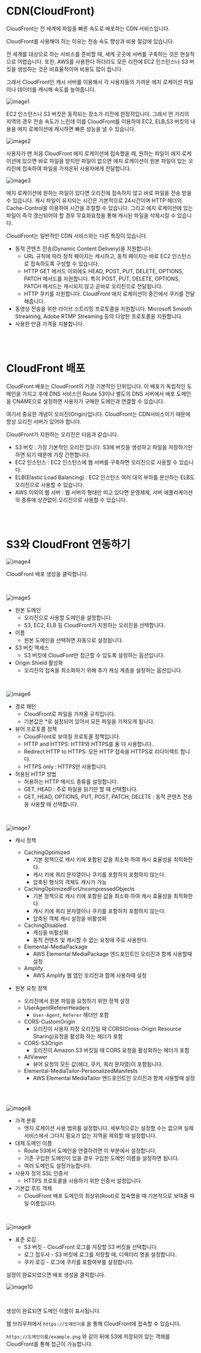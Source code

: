 # CDN(CloudFront)

CloudFront는 전 세계에 파일을 빠른 속도로 배포하는 CDN 서비스입니다.

CloudFront를 사용해야 하는 이유는 전송 속도 향상과 비용 절감에 있습니다.

전 세계를 대상으로 하는 서비스를 준비할 때, 세계 곳곳에 서버를 구축하는 것은 현실적으로 어렵습니다. 또한, AWS를 사용한다 하더라도 모든 리전에 EC2 인스턴스나 S3 버킷을 생성하는 것은 비효율적이며 비용도 많이 듭니다.

그래서 CloudFront인 캐시 서버를 이용해서 각 사용자들의 가까운 에지 로케이션 파일이나 데이터를 캐시해 속도를 높여줍니다.

![image1](/Img/CDN/CDN1.png)

EC2 인스턴스나 S3 버킷은 동작되는 장소가 리전에 한정적입니다. 그래서 먼 거리의 지역의 경우 전송 속도가 느린데 이를 CloudFront를 이용하여 EC2, ELB,S3 버킷의 내용을 에지 로케이션에 캐시하면 빠른 성능을 낼 수 있습니다.

![image2](/Img/CDN/CDN2.png)

사용자가 맨 처음 CloudFront 에지 로케이션에 접속했을 때, 원하는 파일이 에지 로케이션에 있으면 바로 파일을 받지만 파일이 없으면 에지 로케이션이 원본 파일이 있는 오리진에 접속하여 파일을 가져온뒤 사용자에게 전달합니다.

![image3](/Img/CDN/CDN3.png)

에지 로케이션에 원하는 파일이 있다면 오리진에 접속하지 않고 바로 파일을 전송 받을 수 있습니다. 캐시 파일이 유지되는 시간은 기본적으로 24시간이며 HTTP 헤더의 Cache-Control을 이용하여 시간을 조절할 수 있습니다. 그리고 에지 로케이션에 있는 파일이 즉각 갱신되어야 할 경우 무효화요청을 통해 캐시된 파일을 삭제시킬 수 있습니다.

CloudFront는 일반적인 CDN 서비스와는 다른 특징이 있습니다.

- 동적 콘텐츠 전송(Dynamic Content Delivery)을 지원합니다.
    - URL 규칙에 따라 정적 페이지는 캐시하고, 동적 페이지는 바로 EC2 인스턴스로 접속하도록 구성할 수 있습니다.
    - HTTP GET 메서드 이외에도 HEAD, POST, PUT, DELETE, OPTIONS, PATCH 메서드를 지원합니다. 특히 POST, PUT, DELETE, OPTIONS, PATCH 메서드는 캐시되지 않고 곧바로 오리진으로 전달됩니다.
    - HTTP 쿠키를 지원합니다. CloudFront 에지 로케이션이 중간에서 쿠키를 전달해줍니다.
- 동영상 전송을 위한 라이브 스트리밍 프로토콜을 지원합니다. Microsoft Smooth Streaming, Adobe RTMP Streaming 등의 다양한 프로토콜을 지원합니다.
- 사용한 만큼 가격을 지불합니다.

<br><br>

# CloudFront 배포

CloudFront 배포는 CloudFront의 가장 기본적인 단위입니다. 이 배포가 독립적인 도메인을 가지고 후에 DNS 서비스인 Route 53이나 별도의 DNS 서버에서 배포 도메인을 CNAME으로 설정하면 사용자가 구매한 도메인과 연결할 수 있습니다.

여기서 중요한 개념이 오리진(Origin)입니다. CloudFront는 CDN서비스이기 때문에 항상 오리진 서버가 있어야 합니다. 

CloudFront가 지원하는 오리진은 다음과 같습니다.

- S3 버킷 : 가장 기본적인 오리진 입니다. S3에 버킷을 생성하고 파일을 저장하기만 하면 되기 때문에 가장 간편합니다.
- EC2 인스턴스 : EC2 인스턴스에 웹 서버를 구축하면 오리진으로 사용할 수 있습니다.
- ELB(Elastic Load Balancing) : EC2 인스턴스 여러 대의 부하를 분산하는 ELB도 오리진으로 사용할 수 있습니다.
- AWS 이외의 웹 서버 : 웹 서버의 형태만 띠고 있다면 운영체제, 서버 애플리케이션의 종류에 상관없이 오리진으로 사용할 수 있습니다.

<br><br>

# S3와 CloudFront 연동하기

![image4](/Img/CDN/CDN4.png)

CloudFront 배포 생성을 클릭합니다.

<br>

![image5](/Img/CDN/CDN5.png)

- 원본 도메인
    - 오리진으로 사용할 도메인을 설정합니다.
    - S3, EC2, ELB 등 CloudFront가 지원하는 오리진을 선택합니다.
- 이름
    - 원본 도메인을 선택하면 자동으로 설정됩니다.
- S3 버킷 액세스
    - S3 버킷에 CloudFont만 접근할 수 있도록 설정하는 옵션입니다.
- Origin Shield 활성화
    - 오리진의 접속을 최소화하기 위해 추가 캐싱 계층을 설정하는 옵션입니다.

<br>

![image6](/Img/CDN/CDN6.png)

- 경로 패턴
    - CloudFront로 파일을 가져올 규칙입니다.
    - 기본값은 *로 설정되어 있어서 모든 파일을 가져오게 됩니다.
- 뷰어 프로토콜 정책
    - CloudFront로 보여질 프로토콜 정책입니다.
    - HTTP and HTTPS: HTTP와 HTTPS를 둘 다 사용합니다.
    - Redirect HTTP to HTTPS: 모든 HTTP 접속을 HTTPS로 리다이렉트 합니다.
    - HTTPS only : HTTPS만 사용합니다.
- 허용된 HTTP 방법
    - 허용하는 HTTP 메서드 종류를 설정합니다.
    - GET, HEAD : 주로 파일을 읽기만 할 때 선택합니다.
    - GET, HEAD, OPTIONS, PUT, POST, PATCH, DELETE : 동적 콘텐츠 전송을 사용할 때 선택합니다.

<br>

![image7](/Img/CDN/CDN7.png)

- 캐시 정책
    - CachingOptimized
        - 기본 정책으로 캐시 키에 포함된 값을 최소화 하여 캐시 효율성을 최적화한다.
        - 캐시 키에 쿼리 문자열이나 쿠키를 포함하지 포함하지 않는다.
        - 압축된 형식의 객체도 캐시가 가능
    - CachingOptimizedForUncompressedObjects
        - 기본 정책으로 캐시 키에 포함된 값을 최소화 하여 캐시 효율성을 최적화한다.
        - 캐시 키에 쿼리 문자열이나 쿠키를 포함하지 포함하지 않는다.
        - 압축된 객체 캐시 설정을 비활성화
    - CachingDisabled
        - 캐싱을 비활성화
        - 동적 컨텐츠 및 캐시할 수 없는 요청에 주로 사용한다.
    - Elemental-MediaPackage
        - AWS Elemental MediaPackage 엔드포인트인 오리진과 함께 사용할때 설정
    - Amplify
        - AWS Amplify 웹 앱인 오리진과 함께 사용하때 설정
        
- 원본 요청 정책
    - 오리진에서 원본 파일을 요청하기 위한 정책 설정
    - UserAgentRefererHeaders
        - `User-Agent`, `Referer` 헤더만 포함
    - CORS-CustomOrigin
        - 오리진이 사용자 지정 오리진일 때 CORS(Cross-Origin Resource Sharing)요청을 활성화 하는 헤더가 포함
    - CORS-S3Origin
        - 오리진이 Amazon S3 버킷일 때 CORS 요청을 활성화하는 헤더가 포함
    - AllViewer
        - 뷰어 요청의 모든 값(헤더, 쿠키, 쿼리 문자열)이 포함됩니다.
    - Elemental-MediaTailor-PersonalizedManifests
        - AWS Elemental MediaTailor 엔드포인트인 오리진과 함께 사용할때 설정

<br><br>

![image8](/Img/CDN/CDN8.png)

- 가격 분류
    - 엣지 로케이션 사용 범위를 설정합니다. 세부적으로는 설정할 수는 없으며 실제 서비스에서 그다지 필요가 없는 지역을 제외할 때 설정합니다.
- 대체 도메인 이름
    - Route 53에서 도메인을 연결하려면 이 부분에서 설정합니다.
    - 기존 구입한 도메인이 있을 경우 구입한 도메인 이름을 설정하면 됩니다.
    - 여러 도메인도 설정가능합니다.
- 사용자 정의 SSL 인증서
    - HTTPS 프로토콜을 사용하기 위한 인증서 설정입니다.
- 기본값 루트 객체
    - CloudFront 배포 도메인의 최상위(Root)로 접속했을 때 기본적으로 보여줄 파일 이름입니다.

<br>

![image9](/Img/CDN/CDN9.png)

- 표준 로깅
    - S3 버킷 - CloudFront 로그를 저장할 S3 버킷을 선택합니다.
    - 로그 접두사 - S3 버킷에 로그를 저장할 때, 디렉터리 명을 설정합니다.
    - 쿠키 로깅 - 로그에 쿠키를 포함여부를 설정합니다.

설정이 완료되었으면 배포 생성을 클릭합니다.

![image10](/Img/CDN/CDN10.png)

<br>

생성이 완료되면 도메인 이름이 표시됩니다.

웹 브라우저에서 `https://도메인이름` 을 통해 CloudFront에 접속할 수 있습니다. 

`https://도메인이름/example.png` 와 같이 뒤에 S3에 저장되어 있는 객체를 CloudFront를 통해 접근이 가능합니다.